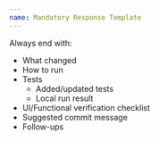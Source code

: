 ```yaml
---
name: Mandatory Response Template
---
```


Always end with:

- What changed
- How to run
- Tests
  - Added/updated tests
  - Local run result
- UI/Functional verification checklist
- Suggested commit message
- Follow-ups


